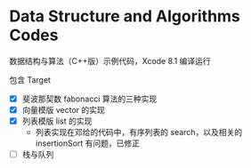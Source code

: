 # Data Structure and Algorithms Codes

数据结构与算法（C++版）示例代码，Xcode 8.1 编译运行

包含 Target

- [x] 斐波那契数 fabonacci 算法的三种实现
- [x] 向量模版 vector 的实现
- [x] 列表模版 list 的实现
    - 列表实现在邓给的代码中，有序列表的 search，以及相关的 insertionSort 有问题，已修正
- [ ] 栈与队列
